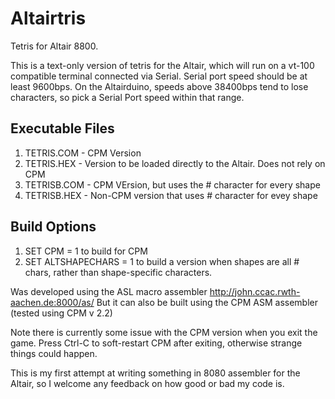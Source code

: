 # Altairtris
Tetris for Altair 8800.

This is a text-only version of tetris for the Altair, which will run on a vt-100 compatible terminal connected via Serial.
Serial port speed should be at least 9600bps. On the Altairduino, speeds above 38400bps tend to lose characters, so pick a Serial Port speed within that range.


## Executable Files

1. TETRIS.COM - CPM Version
2. TETRIS.HEX - Version to be loaded directly to the Altair. Does not rely on CPM
3. TETRISB.COM - CPM VErsion, but uses the # character for every shape
4. TETRISB.HEX - Non-CPM version that uses # character for evey shape

## Build Options
1. SET CPM = 1 to build for CPM
2. SET ALTSHAPECHARS = 1 to build a version when shapes are all # chars, rather than shape-specific characters.

Was developed using the ASL macro assembler http://john.ccac.rwth-aachen.de:8000/as/
But it can also be built using the CPM ASM assembler (tested using CPM v 2.2)

Note there is currently some issue with the CPM version when you exit the game. Press Ctrl-C to soft-restart CPM after exiting, otherwise strange things could happen.

This is my first attempt at writing something in 8080 assembler for the Altair, so I welcome any feedback on how good or bad my code is.
